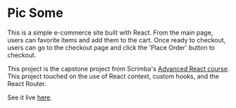 # Pic Some

This is a simple e-commerce site built with React.  From the main page, users can favorite items and add them to the cart.  Once ready to checkout, users can go to the checkout page and click the 'Place Order' button to checkout.

This project is the capstone project from Scrimba's [Advanced React course](https://scrimba.com/learn/react).  This project touched on the use of React context, custom hooks, and the React Router.

See it live [here](https://esteban90-dev.github.io/pic-some/).
